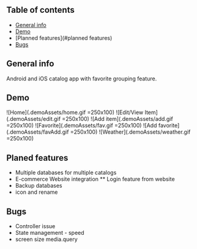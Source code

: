 ## Table of contents
* [General info](#general-info)
* [Demo](#demo)
* [Planned features](#planned features)
* [Bugs](#bugs)

## General info
Android and iOS catalog app with favorite grouping feature.

## Demo
![Home](.demoAssets/home.gif =250x100)
![Edit/View Item](.demoAssets/edit.gif =250x100)
![Add item](.demoAssets/add.gif =250x100)
![Favorite](.demoAssets/fav.gif =250x100)
![Add favorite](.demoAssets/favAdd.gif =250x100)
![Weather](.demoAssets/weather.gif =250x100)

## Planed features
* Multiple databases for multiple catalogs
* E-commerce Website integration
** Login feature from website
* Backup databases
* icon and rename

## Bugs
* Controller issue
* State management - speed
* screen size media.query 
